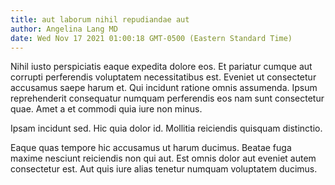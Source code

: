 ```yaml
---
title: aut laborum nihil repudiandae aut
author: Angelina Lang MD
date: Wed Nov 17 2021 01:00:18 GMT-0500 (Eastern Standard Time)
---
```

Nihil iusto perspiciatis eaque expedita dolore eos. Et pariatur cumque aut corrupti perferendis voluptatem necessitatibus est. Eveniet ut consectetur accusamus saepe harum et. Qui incidunt ratione omnis assumenda. Ipsum reprehenderit consequatur numquam perferendis eos nam sunt consectetur quae. Amet a et commodi quia iure non minus.

 Ipsam incidunt sed. Hic quia dolor id. Mollitia reiciendis quisquam distinctio.

 Eaque quas tempore hic accusamus ut harum ducimus. Beatae fuga maxime nesciunt reiciendis non qui aut. Est omnis dolor aut eveniet autem consectetur est. Aut quis iure alias tenetur numquam voluptatem ducimus.